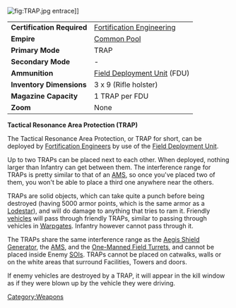 ![](TRAP.jpg "fig:TRAP.jpg") entrace\]\]

|                            |                                                                   |
|----------------------------|-------------------------------------------------------------------|
| **Certification Required** | [Fortification Engineering](Fortification_Engineering "wikilink") |
| **Empire**                 | [Common Pool](Common_Pool "wikilink")                             |
| **Primary Mode**           | TRAP                                                              |
| **Secondary Mode**         | \-                                                                |
| **Ammunition**             | [Field Deployment Unit](Field_Deployment_Unit "wikilink") (FDU)   |
| **Inventory Dimensions**   | 3 x 9 (Rifle holster)                                             |
| **Magazine Capacity**      | 1 TRAP per FDU                                                    |
| **Zoom**                   | None                                                              |

**Tactical Resonance Area Protection (TRAP)**

The Tactical Resonance Area Protection, or TRAP for short, can be
deployed by [Fortification
Engineers](Fortification_Engineering "wikilink") by use of the [Field
Deployment Unit](Field_Deployment_Unit "wikilink").

Up to two TRAPs can be placed next to each other. When deployed, nothing
larger than Infantry can get between them. The interference range for
TRAPs is pretty similar to that of an
[AMS](Advanced_Mobile_Station "wikilink"), so once you've placed two of
them, you won't be able to place a third one anywhere near the others.

TRAPs are solid objects, which can take quite a punch before being
destroyed (having 5000 armor points, which is the same armor as a
[Lodestar](Lodestar "wikilink")), and will do damage to anything that
tries to ram it. Friendly [vehicles](vehicle "wikilink") will pass
through friendly TRAPs, similar to passing through vehicles in
[Warpgates](Warpgate "wikilink"). Infantry however cannot pass through
it.

The TRAPs share the same interference range as the [Aegis Shield
Generator](Aegis_Shield_Generator "wikilink"), the
[AMS](AMS "wikilink"), and the [One-Manned Field
Turrets](One-Manned_Field_Turret "wikilink"), and cannot be placed
inside Enemy [SOIs](SOI "wikilink"). TRAPs cannot be placed on catwalks,
walls or on the white areas that surround Facilities, Towers and doors.

If enemy vehicles are destroyed by a TRAP, it will appear in the kill
window as if they were blown up by the vehicle they were driving.

[Category:Weapons](Category:Weapons "wikilink")